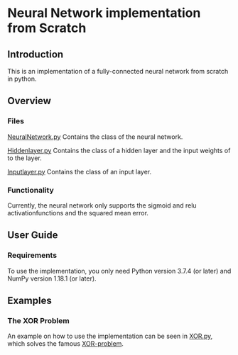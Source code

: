 # Neural Network implementation from Scratch

## Introduction
This is an implementation of a fully-connected neural network from scratch in python.

## Overview
### Files
[NeuralNetwork.py](https://github.com/KeenbitGitHub/NeuralNetwork/blob/master/NeuralNetwork.py) Contains the class of the neural network.

[Hiddenlayer.py](https://github.com/KeenbitGitHub/NeuralNetwork/blob/master/HiddenLayer.py) Contains the class of a hidden layer and the input weights of to the layer.

[Inputlayer.py](https://github.com/KeenbitGitHub/NeuralNetwork/blob/master/InputLayer.py) Contains the class of an input layer.

### Functionality
Currently, the neural network only supports the sigmoid and relu activationfunctions and the squared mean error.

## User Guide
### Requirements
To use the implementation, you only need Python version 3.7.4 (or later) and NumPy version 1.18.1 (or later).

## Examples
### The XOR Problem
An example on how to use the implementation can be seen in [XOR.py](https://github.com/KeenbitGitHub/NeuralNetwork/blob/master/XOR.py), which solves the famous [XOR-problem](https://medium.com/@jayeshbahire/the-xor-problem-in-neural-networks-50006411840b).
